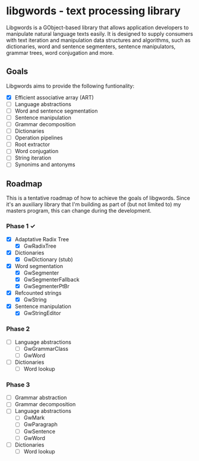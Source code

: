 # libgwords - text processing library

Libgwords is a GObject-based library that allows application developers to
manipulate natural language texts easily. It is designed to supply consumers
with text iteration and manipulation data structures and algorithms, such as
dictionaries, word and sentence segmenters, sentence manipulators, grammar
trees, word conjugation and more.

## Goals

Libgwords aims to provide the following funtionality:

 - [x] Efficient associative array (ART)
 - [ ] Language abstractions
 - [ ] Word and sentence segmentation
 - [ ] Sentence manipulation
 - [ ] Grammar decomposition
 - [ ] Dictionaries
 - [ ] Operation pipelines
 - [ ] Root extractor
 - [ ] Word conjugation
 - [ ] String iteration
 - [ ] Synonims and antonyms

## Roadmap

This is a tentative roadmap of how to achieve the goals of libgwords. Since it's
an auxiliary library that I'm building as part of (but not limited to) my masters
program, this can change during the development.

### Phase 1 ✓

 - [x] Adaptative Radix Tree
   - [x] GwRadixTree
 - [x] Dictionaries
   - [x] GwDictionary (stub)
 - [x] Word segmentation
   - [x] GwSegmenter
   - [x] GwSegmenterFallback
   - [x] GwSegmenterPtBr
 - [x] Refcounted strings
   - [x] GwString
 - [x] Sentence manipulation
   - [x] GwStringEditor

### Phase 2

 - [ ] Language abstractions
   - [ ] GwGrammarClass
   - [ ] GwWord
 - [ ] Dictionaries
   - [ ] Word lookup

### Phase 3

 - [ ] Grammar abstraction
 - [ ] Grammar decomposition
 - [ ] Language abstractions
   - [ ] GwMark
   - [ ] GwParagraph
   - [ ] GwSentence
   - [ ] GwWord
 - [ ] Dictionaries
   - [ ] Word lookup
